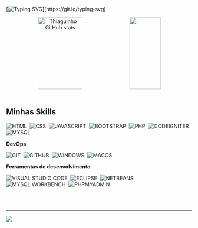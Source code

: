 [![Typing SVG](https://readme-typing-svg.demolab.com?font=Courier+New&size=35&pause=1000&color=00BFBF&center=true&vCenter=true&width=1000&lines=Análise+e+Desenvolvimento+de+Sistemas;Desenvolvimento+Web+Full+Stack;)](https://git.io/typing-svg)

<div align="center">  
  <img width="49%" height="195px" src="https://github-readme-stats.vercel.app/api?username=Thiaguinhopbi&show_icons=true&count_private=true&hide_border=true&title_color=00bfbf&icon_color=00bfbf&text_color=c9d1d9&bg_color=0d1117" alt="Thiaguinho GitHub stats" /> 
  <img width="41%" height="195px" src="https://github-readme-stats.vercel.app/api/top-langs/?username=Thiaguinhopbi&layout=compact&hide_border=true&title_color=00bfbf&text_color=00bfbf&bg_color=0d1117" />
</div>

<br>

## Minhas Skills

![HTML](https://img.shields.io/badge/-html5-0D1117?style=for-the-badge&logo=html5&logoColor=orange&labelColor=0D1117)&nbsp; 
![CSS](https://img.shields.io/badge/-CSS-0D1117?style=for-the-badge&logo=CSS3&logoColor=1572B6&labelColor=0D1117)&nbsp;
![JAVASCRIPT](https://img.shields.io/badge/-JAVASCRIPT-0D1117?style=for-the-badge&logo=JAVASCRIPT&labelColor=0D1117&textColor=0D1117)&nbsp;
![BOOTSTRAP](https://img.shields.io/badge/-BOOTSTRAP-0D1117?style=for-the-badge&logo=BOOTSTRAP&logoColor=#8E06BF&labelColor=0D1117)&nbsp;
![PHP](https://img.shields.io/badge/-PHP-0D1117?style=for-the-badge&logo=PHP&logoColor=#875df0&labelColor=0D1117)&nbsp;
![CODEIGNITER](https://img.shields.io/badge/-CODEIGNITER-0D1117?style=for-the-badge&logo=CODEIGNITER&logoColor=red&labelColor=0D1117)&nbsp;
![MYSQL](https://img.shields.io/badge/-MYSQL-0D1117?style=for-the-badge&logo=MYSQL&logoColor=#8E06BF&labelColor=0D1117)&nbsp;

**DevOps**

![GIT](https://img.shields.io/badge/-GIT-0D1117?style=for-the-badge&logo=GIT&logoColor=red&labelColor=0D1117)&nbsp;
![GITHUB](https://img.shields.io/badge/-GITHUB-0D1117?style=for-the-badge&logo=GITHUB&logoColor=#8E06BF&labelColor=0D1117)&nbsp;
![WINDOWS](https://img.shields.io/badge/-WINDOWS-0D1117?style=for-the-badge&logo=WINDOWS&logoColor=blue&labelColor=0D1117)&nbsp;
![MACOS](https://img.shields.io/badge/-MACOS-0D1117?style=for-the-badge&logo=APPLE&logoColor=white&labelColor=0D1117)&nbsp;

**Ferramentas de desenvolvimento**

![VISUAL STUDIO CODE](https://img.shields.io/badge/-VISUAL%20STUDIO%20CODE-0D1117?style=for-the-badge&logo=VISUAL+STUDIO+CODE&logoColor=blue&labelColor=0D1117)&nbsp;
![ECLIPSE](https://img.shields.io/badge/-ECLIPSE-0D1117?style=for-the-badge&logo=ECLIPSE&logoColor=orange&labelColor=0D1117)&nbsp;
![NETBEANS](https://img.shields.io/badge/-NETBEANS-0D1117?style=for-the-badge&logo=NETBEANS&logoColor=orange&labelColor=0D1117)&nbsp;
![MYSQL WORKBENCH](https://img.shields.io/badge/-MYSQL%20WORKBENCH-0D1117?style=for-the-badge&logo=MYSQL+WORKBENCH&logoColor=orange&labelColor=0D1117)&nbsp;
![PHPMYADMIN](https://img.shields.io/badge/-PHPMYADMIN-0D1117?style=for-the-badge&logo=PHPMYADMIN&logoColor=orange&labelColor=0D1117)&nbsp;

<br>
<br>
<hr>

![](https://komarev.com/ghpvc/?username=Thiaguinhopbi&color=006bed)




